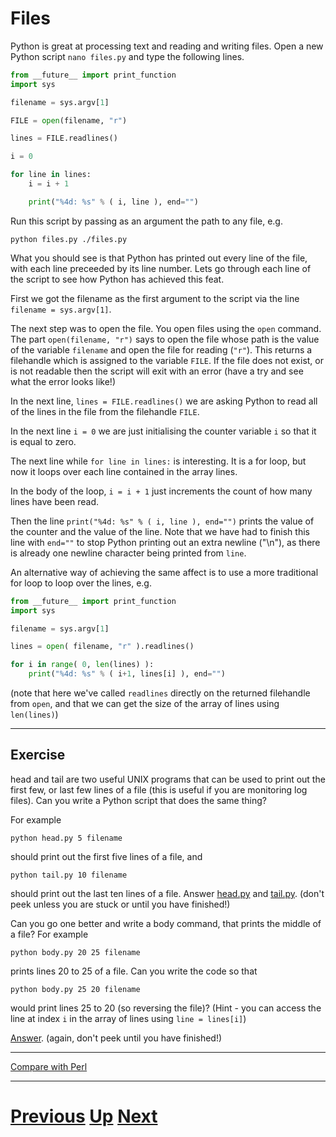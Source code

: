 ---
---

# Files

Python is great at processing text and reading and writing files. Open a new Python script `nano files.py` and type the following lines.

```python
from __future__ import print_function
import sys

filename = sys.argv[1]

FILE = open(filename, "r")

lines = FILE.readlines()

i = 0

for line in lines:
    i = i + 1

    print("%4d: %s" % ( i, line ), end="")
```

Run this script by passing as an argument the path to any file, e.g.

    python files.py ./files.py

What you should see is that Python has printed out every line of the file, with each line preceeded by its line number. Lets go through each line of the script to see how Python has achieved this feat.

First we got the filename as the first argument to the script via the line `filename = sys.argv[1]`.

The next step was to open the file. You open files using the `open` command. The part `open(filename, "r")` says to open the file whose path is the value of the variable `filename` and open the file for reading (`"r"`). This returns a filehandle which is assigned to the variable `FILE`. If the file does not exist, or is not readable then the script will exit with an error (have a try and see what the error looks like!)

In the next line, `lines = FILE.readlines()` we are asking Python to read all of the lines in the file from the filehandle `FILE`.

In the next line `i = 0` we are just initialising the counter variable `i` so that it is equal to zero.

The next line while `for line in lines:` is interesting. It is a for loop, but now it loops over each line contained in the array lines.

In the body of the loop, `i = i + 1` just increments the count of how many lines have been read.

Then the line `print("%4d: %s" % ( i, line ), end="")` prints the value of the counter and the value of the line. Note that we have had to finish this line with `end=""` to stop Python printing out an extra newline ("\n"), as there is already one newline character being printed from `line`.

An alternative way of achieving the same affect is to use a more traditional for loop to loop over the lines, e.g.

```python
from __future__ import print_function
import sys

filename = sys.argv[1]

lines = open( filename, "r" ).readlines()

for i in range( 0, len(lines) ):
    print("%4d: %s" % ( i+1, lines[i] ), end="")
```

(note that here we've called `readlines` directly on the returned filehandle from `open`, and that we can get the size of the array of lines using `len(lines)`)

***

## Exercise

head and tail are two useful UNIX programs that can be used to print out the first few, or last few lines of a file (this is useful if you are monitoring log files). Can you write a Python script that does the same thing?

For example

    python head.py 5 filename

should print out the first five lines of a file, and

    python tail.py 10 filename

should print out the last ten lines of a file.
Answer [head.py](files_head.md) and [tail.py](files_tail.md). (don't peek unless you are stuck or until you have finished!)

Can you go one better and write a body command, that prints the middle of a file? For example

    python body.py 20 25 filename

prints lines 20 to 25 of a file. Can you write the code so that

    python body.py 25 20 filename

would print lines 25 to 20 (so reversing the file)? (Hint - you can access the line at index `i` in the array of lines using `line = lines[i]`)

[Answer](files_body.md). (again, don't peek until you have finished!)

***

[Compare with Perl](../beginning_perl/files.md)

***

# [Previous](conditions.md) [Up](README.md) [Next](writing.md)

